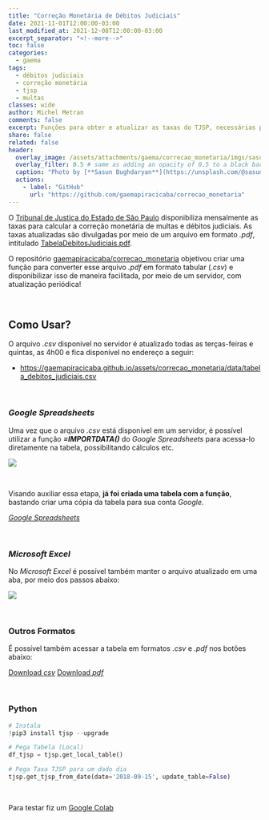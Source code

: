 ```yaml
---
title: "Correção Monetária de Débitos Judiciais"
date: 2021-11-01T12:00:00-03:00
last_modified_at: 2021-12-08T12:00:00-03:00
excerpt_separator: "<!--more-->"
toc: false
categories:
  - gaema
tags:
  - débitos judiciais
  - correção monetária
  - tjsp
  - multas
classes: wide
author: Michel Metran
comments: false
excerpt: Funções para obter e atualizar as taxas do TJSP, necessárias para cálculos de correção monetária dos débitos judiciais
share: false
related: false
header:
  overlay_image: /assets/attachments/gaema/correcao_monetaria/imgs/sasun-bughdaryan.jpg
  overlay_filter: 0.5 # same as adding an opacity of 0.5 to a black background
  caption: "Photo by [**Sasun Bughdaryan**](https://unsplash.com/@sasun1990?utm_source=unsplash&utm_medium=referral&utm_content=creditCopyText) on [Unsplash](https://unsplash.com)"
  actions:
    - label: "GitHub"
      url: "https://github.com/gaemapiracicaba/correcao_monetaria"
---
```


O [Tribunal de Justiça do Estado de São Paulo](https://www.tjsp.jus.br/) disponibiliza mensalmente as taxas para calcular a correção monetária de multas e débitos judiciais. As taxas atualizadas são divulgadas por meio de um arquivo em formato _.pdf_, intitulado [TabelaDebitosJudiciais.pdf](https://www.tjsp.jus.br/Download/Tabelas/TabelaDebitosJudiciais.pdf).

O repositório [gaemapiracicaba/correcao_monetaria](https://github.com/gaemapiracicaba/correcao_monetaria) objetivou criar uma função para converter esse arquivo _.pdf_ em formato tabular (_.csv_) e disponibilizar isso de maneira facilitada, por meio de um servidor, com atualização periódica!

<br>

## Como Usar?

O arquivo _.csv_ disponível no servidor é atualizado todas as terças-feiras e quintas, as 4h00 e fica disponível no endereço a seguir:

- <a href="https://gaemapiracicaba.github.io/assets/correcao_monetaria/data/tabela_debitos_judiciais.csv" target="_blank">https://gaemapiracicaba.github.io/assets/correcao_monetaria/data/tabela_debitos_judiciais.csv</a>

<br>

### _Google Spreadsheets_

Uma vez que o arquivo _.csv_ está disponível em um servidor, é possível utilizar a função **_=IMPORTDATA()_** do _Google Spreadsheets_ para acessa-lo diretamente na tabela, possibilitando cálculos etc.

![](https://i.imgur.com/oFdGGbA.png)

<br>

Visando auxiliar essa etapa, **já foi criada uma tabela com a função**, bastando criar uma cópia da tabela para sua conta _Google_.

<a href="https://docs.google.com/spreadsheets/d/1xOH1QN8qsZ3-_u6p1dbhIZ2N4IvSBbMJucM1BhXf8Sw/edit?usp=sharing" class="btn btn--primary">_Google Spreadsheets_</a>

<br>

### _Microsoft Excel_

No _Microsoft Excel_ é possível também manter o arquivo atualizado em uma aba, por meio dos passos abaixo:

![](/assets/correcao_monetaria/imgs/excel.gif)

<br>

### Outros Formatos

É possível também acessar a tabela em formatos _.csv_ e _.pdf_ nos botões abaixo:

<a href="/assets/attachments/gaema/correcao_monetaria/data/tabela_debitos_judiciais.csv" class="btn btn--primary">Download _csv_</a>
<a href="/assets/attachments/gaema/correcao_monetaria/data/tabela_debitos_judiciais.pdf" class="btn btn--primary" target="_blank">Download _pdf_</a>

<br>

### Python

```python
# Instala
!pip3 install tjsp --upgrade

# Pega Tabela (Local)
df_tjsp = tjsp.get_local_table()

# Pega Taxa TJSP para um dado dia
tjsp.get_tjsp_from_date(date='2018-09-15', update_table=False)
```

<br>

Para testar fiz um [Google Colab](https://colab.research.google.com/drive/1IiHtNCmdtiq18npCNX4VBy__P2LO1NvZ?usp=sharing)
